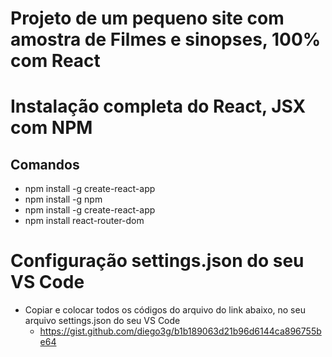 # Projeto de um pequeno site com amostra de Filmes e sinopses, 100% com React

# Instalação completa do React, JSX com NPM

## Comandos

- npm install -g create-react-app
- npm install -g npm
- npm install -g create-react-app
- npm install react-router-dom

# Configuração settings.json do seu VS Code

- Copiar e colocar todos os códigos do arquivo do link abaixo, no seu arquivo settings.json do seu VS Code
  - https://gist.github.com/diego3g/b1b189063d21b96d6144ca896755be64
